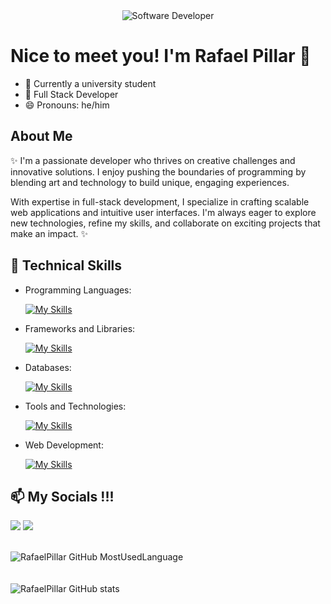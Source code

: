 <div align="center">
  <img src="https://i.pinimg.com/originals/0f/25/e4/0f25e4668c1c7740b5ed41835339d67f.gif" alt="Software Developer">
</div>

# Nice to meet you! I'm Rafael Pillar 👋  

- 🔭 Currently a university student  
- 🌱 Full Stack Developer  
- 😄 Pronouns: he/him  

## About Me  

✨ I'm a passionate developer who thrives on creative challenges and innovative solutions. I enjoy pushing the boundaries of programming by blending art and technology to build unique, engaging experiences.  

With expertise in full-stack development, I specialize in crafting scalable web applications and intuitive user interfaces. I'm always eager to explore new technologies, refine my skills, and collaborate on exciting projects that make an impact. ✨  

## 🚀 Technical Skills  

- Programming Languages:  

    [![My Skills](https://skillicons.dev/icons?i=java,javascript,python,c,swift,dart,typescript,ruby)](https://skillicons.dev)  

- Frameworks and Libraries:  

    [![My Skills](https://skillicons.dev/icons?i=spring,react,django,flask,flutter,express,rails)](https://skillicons.dev)  

- Databases:  

    [![My Skills](https://skillicons.dev/icons?i=mysql,mongo,postgres)](https://skillicons.dev)  

- Tools and Technologies:  

    [![My Skills](https://skillicons.dev/icons?i=git,github,visualstudio,eclipse,vscode,docker)](https://skillicons.dev)  

- Web Development:  

    [![My Skills](https://skillicons.dev/icons?i=php,html,css)](https://skillicons.dev)  

## 📫 My Socials !!!  

<div>  
  <a href="https://www.instagram.com/rafa.pillar/" target="_blank"><img src="https://img.shields.io/badge/-Instagram-%23E4405F?style=for-the-badge&logo=instagram&logoColor=white" target="_blank"></a>  
  <a href="https://www.linkedin.com/in/rafapillar/" target="_blank"><img src="https://img.shields.io/badge/-LinkedIn-%230077B5?style=for-the-badge&logo=linkedin&logoColor=white" target="_blank"></a>  
</div>  

<br>  

![RafaelPillar GitHub MostUsedLanguage](https://github-readme-stats-git-masterrstaa-rickstaa.vercel.app/api/top-langs/?username=rafabpg&amp;show_icons=true&amp;theme=dracula&amp;include_all_commits=true)  
<br>  
![RafaelPillar GitHub stats](https://github-readme-stats.vercel.app/api?username=rafabpg&show_icons=true&theme=dracula)  
